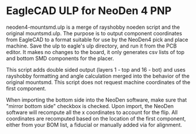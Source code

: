 # EagleCAD ULP for NeoDen 4 PNP

neoden4-mountsmd.ulp is a merge of rayshobby noeden script and the original mountsmd.ulp.  The purpose is to output component coordinates from EagleCAD to a format suitable for use by the NeoDen4 pick and place machine.  Save the ulp to eagle's ulp directory, and run it from the PCB editor.  It makes no changes to the board, it only generates csv lists of top and bottom SMD components for the placer.

This script adds double sided output (layers 1 - top and 16 - bot) and uses rayshobby formatting and angle calculation merged into the behavior of the original mountsmd.  This script does not request machine coordinates of the first component.

When importing the bottom side into the NeoDen software, make sure that "mirror bottom side" checkbox is checked.  Upon import, the NeoDen software will recompute all the x coordinates to account for the flip.  All coordinates are recomputed based on the location of the first component, either from your BOM list, a fiducial or manually added via for alignment.


